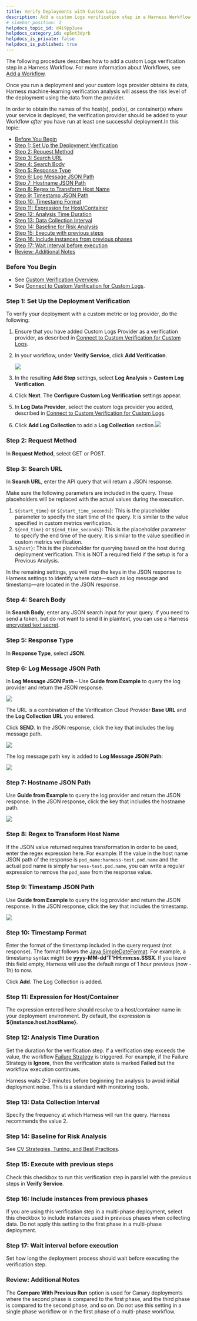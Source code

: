 ```yaml
---
title: Verify Deployments with Custom Logs
description: Add a custom Logs verification step in a Harness Workflow.
# sidebar_position: 2
helpdocs_topic_id: d4i9pp3uea
helpdocs_category_id: ep5nt3dyrb
helpdocs_is_private: false
helpdocs_is_published: true
---
```


The following procedure describes how to add a custom Logs verification step in a Harness Workflow. For more information about Workflows, see [Add a Workflow](https://docs.harness.io/article/m220i1tnia-workflow-configuration).

Once you run a deployment and your custom logs provider obtains its data, Harness machine-learning verification analysis will assess the risk level of the deployment using the data from the provider.

In order to obtain the names of the host(s), pod(s), or container(s) where your service is deployed, the verification provider should be added to your Workflow *after* you have run at least one successful deployment.In this topic:

* [Before You Begin](#before_you_begin)
* [Step 1: Set Up the Deployment Verification](#step_1_set_up_the_deployment_verification)
* [Step 2: Request Method](#step_2_request_method)
* [Step 3: Search URL](#step_3_search_url)
* [Step 4: Search Body](#step_4_search_body)
* [Step 5: Response Type](#step_5_response_type)
* [Step 6: Log Message JSON Path](#step_6_log_message_json_path)
* [Step 7: Hostname JSON Path](#step_7_hostname_json_path)
* [Step 8: Regex to Transform Host Name](#step_8_regex_to_transform_host_name)
* [Step 9: Timestamp JSON Path](#step_9_timestamp_json_path)
* [Step 10: Timestamp Format](#step_10_timestamp_format)
* [Step 11: Expression for Host/Container](#step_11_expression_for_host_container)
* [Step 12: Analysis Time Duration](#step_12_analysis_time_duration)
* [Step 13: Data Collection Interval](#step_13_data_collection_interval)
* [Step 14: Baseline for Risk Analysis](#step_14_baseline_for_risk_analysis)
* [Step 15: Execute with previous steps](verify-deployments-with-custom-logs.md#step-15-execute-with-previous-steps)
* [Step 16: Include instances from previous phases](verify-deployments-with-custom-logs.md#step-16-include-instances-from-previous-phases)
* [Step 17: Wait interval before execution](verify-deployments-with-custom-logs.md#step-17-wait-interval-before-execution)
* [Review: Additional Notes](#review_additional_notes)

### Before You Begin

* See [Custom Verification Overview](custom-verification-overview.md).
* See [Connect to Custom Verification for Custom Logs](connect-to-custom-verification-for-custom-logs.md).

### Step 1: Set Up the Deployment Verification

To verify your deployment with a custom metric or log provider, do the following:

1. Ensure that you have added Custom Logs Provider as a verification provider, as described in [Connect to Custom Verification for Custom Logs](connect-to-custom-verification-for-custom-logs.md).
2. In your workflow, under **Verify Service**, click **Add Verification**.

   ![](./static/verify-deployments-with-custom-logs-63.png)
   
3. In the resulting **Add Step** settings, select **Log Analysis** > **Custom Log Verification**.
4. Click **Next**. The **Configure Custom Log Verification** settings appear.
5. In **Log Data Provider**, select the custom logs provider you added, described in [Connect to Custom Verification for Custom Logs](connect-to-custom-verification-for-custom-logs.md).
6. Click **Add Log Collection** to add a **Log Collection** section.![](./static/verify-deployments-with-custom-logs-64.png)

### Step 2: Request Method

In **Request Method**, select GET or POST.

### Step 3: Search URL

In **Search URL**, enter the API query that will return a JSON response.

Make sure the following parameters are included in the query. These placeholders will be replaced with the actual values during the execution.

1. `${start_time}` or `${start_time_seconds`}: This is the placeholder parameter to specify the start time of the query. It is similar to the value specified in custom metrics verification.
2. `${end_time}` or `${end_time_seconds}`: This is the placeholder parameter to specify the end time of the query. It is similar to the value specified in custom metrics verification.
3. `${host}`: This is the placeholder for querying based on the host during deployment verification. This is NOT a required field if the setup is for a Previous Analysis.

In the remaining settings, you will map the keys in the JSON response to Harness settings to identify where data—such as log message and timestamp—are located in the JSON response.

### Step 4: Search Body

In **Search Body**, enter any JSON search input for your query. If you need to send a token, but do not want to send it in plaintext, you can use a Harness [encrypted text secret](https://docs.harness.io/article/au38zpufhr-secret-management#encrypted_text).

### Step 5: Response Type

In **Response Type**, select **JSON**.

### Step 6: Log Message JSON Path

In **Log Message JSON Path** – Use **Guide from Example** to query the log provider and return the JSON response.

![](./static/verify-deployments-with-custom-logs-65.png)

The URL is a combination of the Verification Cloud Provider **Base URL** and the **Log Collection URL** you entered.

Click **SEND**. In the JSON response, click the key that includes the log message path.

![](./static/verify-deployments-with-custom-logs-66.png)

The log message path key is added to **Log Message JSON Path**:

![](./static/verify-deployments-with-custom-logs-67.png)

### Step 7: Hostname JSON Path

Use **Guide from Example** to query the log provider and return the JSON response. In the JSON response, click the key that includes the hostname path.

![](./static/verify-deployments-with-custom-logs-68.png)

### Step 8: Regex to Transform Host Name

If the JSON value returned requires transformation in order to be used, enter the regex expression here. For example: If the value in the host name JSON path of the response is `pod_name:harness-test.pod.name` and the actual pod name is simply `harness-test.pod.name`, you can write a regular expression to remove the `pod_name` from the response value.

### Step 9: Timestamp JSON Path

Use **Guide from Example** to query the log provider and return the JSON response. In the JSON response, click the key that includes the timestamp.

![](./static/verify-deployments-with-custom-logs-69.png)

### Step 10: Timestamp Format

Enter the format of the timestamp included in the query request (not response). The format follows the [Java SimpleDateFormat](https://docs.oracle.com/javase/8/docs/api/java/text/SimpleDateFormat.html). For example, a timestamp syntax might be **yyyy-MM-dd'T'HH:mm:ss.SSSX**. If you leave this field empty, Harness will use the default range of 1 hour previous (now - 1h) to now.

Click **Add**. The Log Collection is added.

### Step 11: Expression for Host/Container

The expression entered here should resolve to a host/container name in your deployment environment. By default, the expression is **${instance.host.hostName}**.

### Step 12: Analysis Time Duration

Set the duration for the verification step. If a verification step exceeds the value, the workflow [Failure Strategy](https://docs.harness.io/article/m220i1tnia-workflow-configuration#failure_strategy) is triggered. For example, if the Failure Strategy is **Ignore**, then the verification state is marked **Failed** but the workflow execution continues.

Harness waits 2-3 minutes before beginning the analysis to avoid initial deployment noise. This is a standard with monitoring tools.

### Step 13: Data Collection Interval

Specify the frequency at which Harness will run the query. Harness recommends the value 2.

### Step 14: Baseline for Risk Analysis

See [CV Strategies, Tuning, and Best Practices](../continuous-verification-overview/concepts-cv/cv-strategies-and-best-practices.md).

### Step 15: Execute with previous steps

Check this checkbox to run this verification step in parallel with the previous steps in **Verify Service**.

### Step 16: Include instances from previous phases

If you are using this verification step in a multi-phase deployment, select this checkbox to include instances used in previous phases when collecting data. Do not apply this setting to the first phase in a multi-phase deployment.

### Step 17: Wait interval before execution

Set how long the deployment process should wait before executing the verification step.

### Review: Additional Notes

The **Compare With Previous Run** option is used for Canary deployments where the second phase is compared to the first phase, and the third phase is compared to the second phase, and so on. Do not use this setting in a single phase workflow or in the first phase of a multi-phase workflow.

